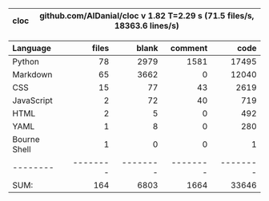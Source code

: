 cloc|github.com/AlDanial/cloc v 1.82  T=2.29 s (71.5 files/s, 18363.6 lines/s)
--- | ---

Language|files|blank|comment|code
:-------|-------:|-------:|-------:|-------:
Python|78|2979|1581|17495
Markdown|65|3662|0|12040
CSS|15|77|43|2619
JavaScript|2|72|40|719
HTML|2|5|0|492
YAML|1|8|0|280
Bourne Shell|1|0|0|1
--------|--------|--------|--------|--------
SUM:|164|6803|1664|33646
